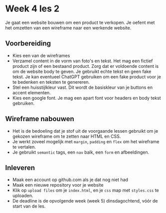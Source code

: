 # Week 4 les 2

Je gaat een website bouwen om een product te verkopen. Je oefent met het omzetten van een wireframe naar een werkende website.

## Voorbereiding

- Kies een van de wireframes 
- Verzamel content in de vorm van foto's en tekst. Het mag een fictief product zijn of een bestaand product. Zorg dat er voldoende content is om de website body te geven. Je gebruikt echte tekst en geen fake tekst. Je kan eventueel ChatGPT gebruiken om een fake product voor je te bedenken en teksten te genereren.
- Stel een huisstijlkleur vast. Dit wordt de basiskleur van je buttons en accent elementen.
- Kies een google font. Je mag een apart font voor headers en body tekst gebruiken.

## Wireframe nabouwen

- Het is de bedoeling dat je stof uit de voorgaande lessen gebruikt om je gekozen wireframe om te zetten naar HTML en CSS.
- Je werkt zoveel mogelijk met `margin`, `padding` en `flex` om het wireframe te vertalen.
- Je gebruikt `semantic` tags, een `nav` balk, een `form` en afbeeldingen.

## Inleveren

- Maak een account op github.com als je dat nog niet had
- Maak een nieuwe repository voor je website
- Klik op `upload files` om je `index.html`, en je `css` map met `styles.css` te uploaden.
- De deadline is de opvolgende week (week 5) dinsdagochtend, vóór de start van de les.
